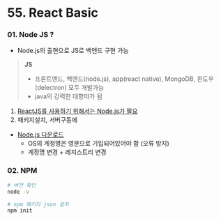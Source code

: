 # 55. React Basic

### 01. Node JS ?

- Node.js의 출현으로 JS로 백엔드 구현 가능

> **JS**
>
> - 프론트엔드, 백엔드(node.js), app(react native), MongoDB, 윈도우(delectron) 모두 개발가능
> - java의 강력한 대항마가 됨

1. <u>ReactJS를 사용하기 위해서는 Node.js가 필요</u>
2. 패키지설치, 서버구동에 

- [Node.js 다운로드](https://nodejs.org/ko)
  - OS의 계정명은 영문으로 기입되어있어야 함 (오류 방지)
  - 계정명 변경 + 레지스트리 변경



### 02. NPM

```bash
# 버전 확인
node -v

# npm 패키지 json 설치
npm init
```

